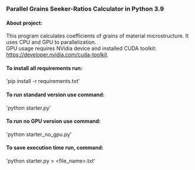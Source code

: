### Parallel Grains Seeker-Ratios Calculator in Python 3.9

#### About project:
This program calculates coefficients of grains of material microstructure. It uses CPU and GPU to parallelization.  
GPU usage requires NVidia device and installed CUDA toolkit: https://developer.nvidia.com/cuda-toolkit.


#### To install all requirements run:
 'pip install -r requirements.txt'
 
#### To run standard version use command:
'python starter.py'

#### To run no GPU version use command:
'python starter_no_gpu.py'

#### To save execution time run, command:

'python starter.py > <file_name>.txt'

